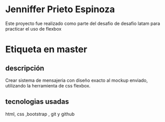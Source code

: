 # Jenniffer Prieto Espinoza

Este proyecto fue realizado como parte del desafio de desafio latam para practicar el uso de flexbox

# Etiqueta en master 

## descripción
Crear sistema de mensajeria con diseño exacto al mockup enviado, utilizando la herramienta de css flexbox.



## tecnologias usadas

html, css ,bootstrap , git y github

